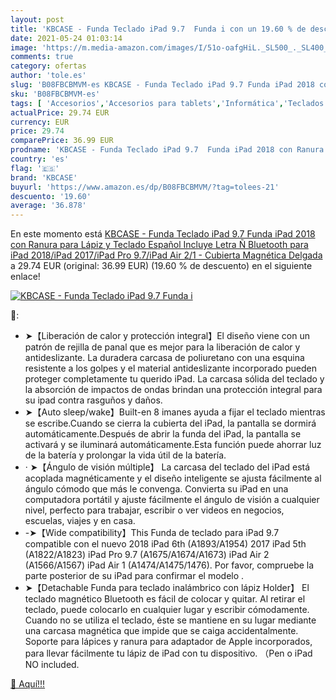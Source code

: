 ```yaml
---
layout: post
title: 'KBCASE - Funda Teclado iPad 9.7  Funda i con un 19.60 % de descuento'
date: 2021-05-24 01:03:14
image: 'https://m.media-amazon.com/images/I/51o-oafgHiL._SL500_._SL400_.jpg'
comments: true
category: ofertas
author: 'tole.es'
slug: 'B08FBCBMVM-es KBCASE - Funda Teclado iPad 9.7 Funda iPad 2018 con Ranura...'
sku: 'B08FBCBMVM-es'
tags: [ 'Accesorios','Accesorios para tablets','Informática','Teclados para tablets','kbcase','lápiz', ]
actualPrice: 29.74 EUR
currency: EUR
price: 29.74
comparePrice: 36.99 EUR
prodname: 'KBCASE - Funda Teclado iPad 9.7  Funda iPad 2018 con Ranura para Lápiz y Teclado Español  Incluye Letra Ñ  Bluetooth para iPad 2018/iPad 2017/iPad Pro 9.7/iPad Air 2/1 - Cubierta Magnética Delgada'
country: 'es'
flag: '🇪🇸'
brand: 'KBCASE'
buyurl: 'https://www.amazon.es/dp/B08FBCBMVM/?tag=tolees-21'
descuento: '19.60'
average: '36.878'
---
```


En este momento está [KBCASE - Funda Teclado iPad 9.7  Funda iPad 2018 con Ranura para Lápiz y Teclado Español  Incluye Letra Ñ  Bluetooth para iPad 2018/iPad 2017/iPad Pro 9.7/iPad Air 2/1 - Cubierta Magnética Delgada](https://www.amazon.es/dp/B08FBCBMVM/?tag=tolees-21) a 29.74 EUR (original: 36.99 EUR) (19.60 %  de descuento) en el siguiente enlace!

[![KBCASE - Funda Teclado iPad 9.7  Funda i](https://m.media-amazon.com/images/I/51o-oafgHiL._SL500_._SL400_.jpg)](https://www.amazon.es/dp/B08FBCBMVM/?tag=tolees-21)

🔎:

- ➤【Liberación de calor y protección integral】El diseño viene con un patrón de rejilla de panal que es mejor para la liberación de calor y antideslizante. La duradera carcasa de poliuretano con una esquina resistente a los golpes y el material antideslizante incorporado pueden proteger completamente tu querido iPad. La carcasa sólida del teclado y la absorción de impactos de ondas brindan una protección integral para su ipad contra rasguños y daños.
- ➤【Auto sleep/wake】Built-en 8 imanes ayuda a fijar el teclado mientras se escribe.Cuando se cierra la cubierta del iPad, la pantalla se dormirá automáticamente.Después de abrir la funda del iPad, la pantalla se activará y se iluminará automáticamente.Esta función puede ahorrar luz de la batería y prolongar la vida útil de la batería.
- · ➤【Ángulo de visión múltiple】 La carcasa del teclado del iPad está acoplada magnéticamente y el diseño inteligente se ajusta fácilmente al ángulo cómodo que más le convenga. Convierta su iPad en una computadora portátil y ajuste fácilmente el ángulo de visión a cualquier nivel, perfecto para trabajar, escribir o ver videos en negocios, escuelas, viajes y en casa.
- -➤【Wide compatibility】This Funda de teclado para iPad 9.7 compatible con el nuevo 2018 iPad 6th (A1893/A1954) 2017 iPad 5th (A1822/A1823) iPad Pro 9.7 (A1675/A1674/A1673) iPad Air 2 (A1566/A1567) iPad Air 1 (A1474/A1475/1476). Por favor, compruebe la parte posterior de su iPad para confirmar el modelo .
- ➤【Detachable Funda para teclado inalámbrico con lápiz Holder】 El teclado magnético Bluetooth es fácil de colocar y quitar. Al retirar el teclado, puede colocarlo en cualquier lugar y escribir cómodamente. Cuando no se utiliza el teclado, éste se mantiene en su lugar mediante una carcasa magnética que impide que se caiga accidentalmente. Soporte para lápices y ranura para adaptador de Apple incorporados, para llevar fácilmente tu lápiz de iPad con tu dispositivo. （Pen o iPad NO included.

[🛒 Aquí!!!](https://www.amazon.es/dp/B08FBCBMVM/?tag=tolees-21)
